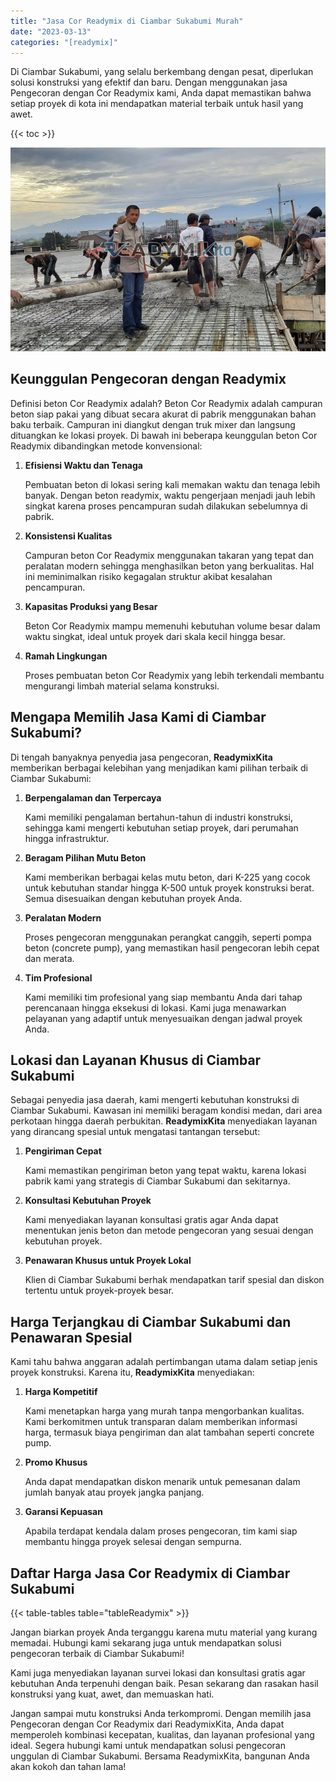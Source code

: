 ```yaml
---
title: "Jasa Cor Readymix di Ciambar Sukabumi Murah"
date: "2023-03-13"
categories: "[readymix]"
---
```


Di Ciambar Sukabumi, yang selalu berkembang dengan pesat, diperlukan solusi konstruksi yang efektif dan baru. Dengan menggunakan jasa Pengecoran dengan Cor Readymix kami, Anda dapat memastikan bahwa setiap proyek di kota ini mendapatkan material terbaik untuk hasil yang awet.

{{< toc >}}

![Jasa Cor Readymix di Ciambar Sukabumi Murah](/images/readymix/cor-readymix-11.jpg)

## Keunggulan Pengecoran dengan Readymix

Definisi beton Cor Readymix adalah? Beton Cor Readymix adalah campuran beton siap pakai yang dibuat secara akurat di pabrik menggunakan bahan baku terbaik. Campuran ini diangkut dengan truk mixer dan langsung dituangkan ke lokasi proyek. Di bawah ini beberapa keunggulan beton Cor Readymix dibandingkan metode konvensional:

1. **Efisiensi Waktu dan Tenaga**

   Pembuatan beton di lokasi sering kali memakan waktu dan tenaga lebih banyak. Dengan beton readymix, waktu pengerjaan menjadi jauh lebih singkat karena proses pencampuran sudah dilakukan sebelumnya di pabrik.

2. **Konsistensi Kualitas**

   Campuran beton Cor Readymix menggunakan takaran yang tepat dan peralatan modern sehingga menghasilkan beton yang berkualitas. Hal ini meminimalkan risiko kegagalan struktur akibat kesalahan pencampuran.

3. **Kapasitas Produksi yang Besar**

   Beton Cor Readymix mampu memenuhi kebutuhan volume besar dalam waktu singkat, ideal untuk proyek dari skala kecil hingga besar.

4. **Ramah Lingkungan**

   Proses pembuatan beton Cor Readymix yang lebih terkendali membantu mengurangi limbah material selama konstruksi.

## Mengapa Memilih Jasa Kami di Ciambar Sukabumi?

Di tengah banyaknya penyedia jasa pengecoran, **ReadymixKita** memberikan berbagai kelebihan yang menjadikan kami pilihan terbaik di Ciambar Sukabumi:

1. **Berpengalaman dan Terpercaya**

   Kami memiliki pengalaman bertahun-tahun di industri konstruksi, sehingga kami mengerti kebutuhan setiap proyek, dari perumahan hingga infrastruktur.

2. **Beragam Pilihan Mutu Beton**

   Kami memberikan berbagai kelas mutu beton, dari K-225 yang cocok untuk kebutuhan standar hingga K-500 untuk proyek konstruksi berat. Semua disesuaikan dengan kebutuhan proyek Anda.

3. **Peralatan Modern**

   Proses pengecoran menggunakan perangkat canggih, seperti pompa beton (concrete pump), yang memastikan hasil pengecoran lebih cepat dan merata.

4. **Tim Profesional**

   Kami memiliki tim profesional yang siap membantu Anda dari tahap perencanaan hingga eksekusi di lokasi. Kami juga menawarkan pelayanan yang adaptif untuk menyesuaikan dengan jadwal proyek Anda.

## Lokasi dan Layanan Khusus di Ciambar Sukabumi

Sebagai penyedia jasa daerah, kami mengerti kebutuhan konstruksi di Ciambar Sukabumi. Kawasan ini memiliki beragam kondisi medan, dari area perkotaan hingga daerah perbukitan. **ReadymixKita** menyediakan layanan yang dirancang spesial untuk mengatasi tantangan tersebut:

1. **Pengiriman Cepat**

   Kami memastikan pengiriman beton yang tepat waktu, karena lokasi pabrik kami yang strategis di Ciambar Sukabumi dan sekitarnya.

2. **Konsultasi Kebutuhan Proyek**

   Kami menyediakan layanan konsultasi gratis agar Anda dapat menentukan jenis beton dan metode pengecoran yang sesuai dengan kebutuhan proyek.

3. **Penawaran Khusus untuk Proyek Lokal**

   Klien di Ciambar Sukabumi berhak mendapatkan tarif spesial dan diskon tertentu untuk proyek-proyek besar.

## Harga Terjangkau di Ciambar Sukabumi dan Penawaran Spesial

Kami tahu bahwa anggaran adalah pertimbangan utama dalam setiap jenis proyek konstruksi. Karena itu, **ReadymixKita** menyediakan:

1. **Harga Kompetitif**

   Kami menetapkan harga yang murah tanpa mengorbankan kualitas. Kami berkomitmen untuk transparan dalam memberikan informasi harga, termasuk biaya pengiriman dan alat tambahan seperti concrete pump.

2. **Promo Khusus**

   Anda dapat mendapatkan diskon menarik untuk pemesanan dalam jumlah banyak atau proyek jangka panjang.

3. **Garansi Kepuasan**

   Apabila terdapat kendala dalam proses pengecoran, tim kami siap membantu hingga proyek selesai dengan sempurna.

## Daftar Harga Jasa Cor Readymix di Ciambar Sukabumi

{{< table-tables table="tableReadymix" >}}

Jangan biarkan proyek Anda terganggu karena mutu material yang kurang memadai. Hubungi kami sekarang juga untuk mendapatkan solusi pengecoran terbaik di Ciambar Sukabumi!

Kami juga menyediakan layanan survei lokasi dan konsultasi gratis agar kebutuhan Anda terpenuhi dengan baik. Pesan sekarang dan rasakan hasil konstruksi yang kuat, awet, dan memuaskan hati.

Jangan sampai mutu konstruksi Anda terkompromi. Dengan memilih jasa Pengecoran dengan Cor Readymix dari ReadymixKita, Anda dapat memperoleh kombinasi kecepatan, kualitas, dan layanan profesional yang ideal. Segera hubungi kami untuk mendapatkan solusi pengecoran unggulan di Ciambar Sukabumi. Bersama ReadymixKita, bangunan Anda akan kokoh dan tahan lama!